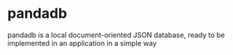 # pandadb
pandadb is a local document-oriented JSON database, ready to be implemented in an application in a simple way
